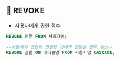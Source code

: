 ## 🌈 REVOKE
+ 사용자에게 권한 회수
```sql
REVOKE 권한 FROM 사용자명;

--사용자의 권한과 연결된 상대의 권한을 전부 취소--
REVOKE 권한 ON 테이블명 FROM 사용자명 CASCADE; 
```